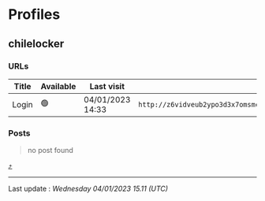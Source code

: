 # Profiles

## **chilelocker**


### URLs
| Title | Available | Last visit | fqdn | screen 
|---|---|---|---|---|
| Login | 🟢 | 04/01/2023 14:33 | `http://z6vidveub2ypo3d3x7omsmcxqwxkkmvn5y3paoufyd2tt4bfbkg33kid.onion` | <a href="https://www.ransomware.live/screenshots/z6vidveub2ypo3d3x7omsmcxqwxkkmvn5y3paoufyd2tt4bfbkg33kid-onion.png" target=_blank>📸</a> | 

### Posts

> no post found



[⤴️](profiles?id=group-profiles)

 --- 


Last update : _Wednesday 04/01/2023 15.11 (UTC)_
